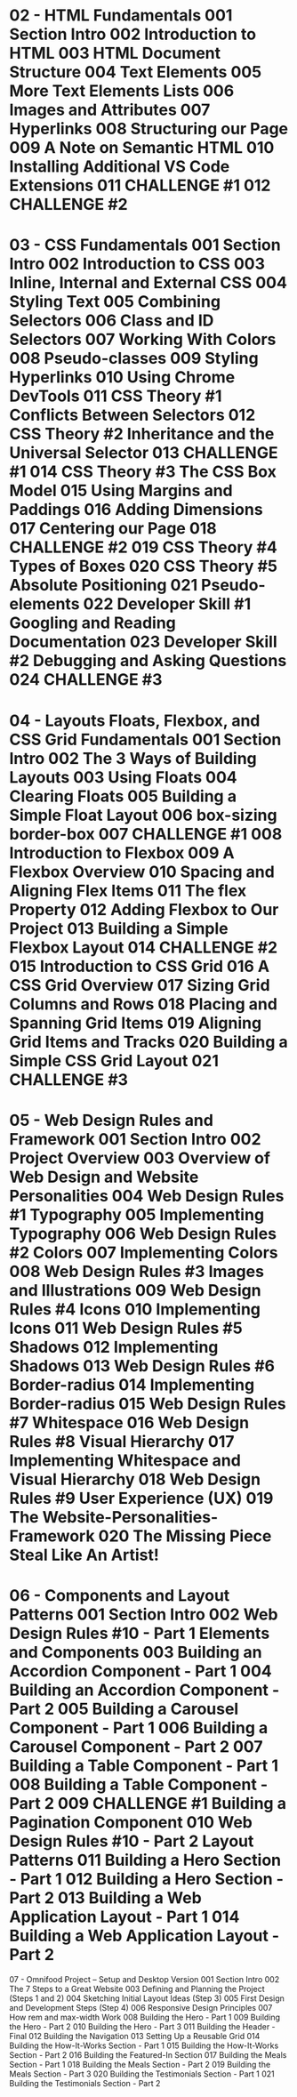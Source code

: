 02 - HTML Fundamentals
001 Section Intro
002 Introduction to HTML
003 HTML Document Structure
004 Text Elements
005 More Text Elements Lists
006 Images and Attributes
007 Hyperlinks
008 Structuring our Page
009 A Note on Semantic HTML
010 Installing Additional VS Code Extensions
011 CHALLENGE #1
012 CHALLENGE #2
===========================================
03 - CSS Fundamentals
001 Section Intro
002 Introduction to CSS
003 Inline, Internal and External CSS
004 Styling Text
005 Combining Selectors
006 Class and ID Selectors
007 Working With Colors
008 Pseudo-classes
009 Styling Hyperlinks
010 Using Chrome DevTools
011 CSS Theory #1 Conflicts Between Selectors
012 CSS Theory #2 Inheritance and the Universal Selector
013 CHALLENGE #1
014 CSS Theory #3 The CSS Box Model
015 Using Margins and Paddings
016 Adding Dimensions
017 Centering our Page
018 CHALLENGE #2
019 CSS Theory #4 Types of Boxes
020 CSS Theory #5 Absolute Positioning
021 Pseudo-elements
022 Developer Skill #1 Googling and Reading Documentation
023 Developer Skill #2 Debugging and Asking Questions
024 CHALLENGE #3
===========================================
04 - Layouts Floats, Flexbox, and CSS Grid Fundamentals
001 Section Intro
002 The 3 Ways of Building Layouts
003 Using Floats
004 Clearing Floats
005 Building a Simple Float Layout
006 box-sizing border-box
007 CHALLENGE #1
008 Introduction to Flexbox
009 A Flexbox Overview
010 Spacing and Aligning Flex Items
011 The flex Property
012 Adding Flexbox to Our Project
013 Building a Simple Flexbox Layout
014 CHALLENGE #2
015 Introduction to CSS Grid
016 A CSS Grid Overview
017 Sizing Grid Columns and Rows
018 Placing and Spanning Grid Items
019 Aligning Grid Items and Tracks
020 Building a Simple CSS Grid Layout
021 CHALLENGE #3
===========================================
05 - Web Design Rules and Framework
001 Section Intro
002 Project Overview
003 Overview of Web Design and Website Personalities
004 Web Design Rules #1 Typography
005 Implementing Typography
006 Web Design Rules #2 Colors
007 Implementing Colors
008 Web Design Rules #3 Images and Illustrations
009 Web Design Rules #4 Icons
010 Implementing Icons
011 Web Design Rules #5 Shadows
012 Implementing Shadows
013 Web Design Rules #6 Border-radius
014 Implementing Border-radius
015 Web Design Rules #7 Whitespace
016 Web Design Rules #8 Visual Hierarchy
017 Implementing Whitespace and Visual Hierarchy
018 Web Design Rules #9 User Experience (UX)
019 The Website-Personalities-Framework
020 The Missing Piece Steal Like An Artist!
===========================================
06 - Components and Layout Patterns
001 Section Intro
002 Web Design Rules #10 - Part 1 Elements and Components
003 Building an Accordion Component - Part 1
004 Building an Accordion Component - Part 2
005 Building a Carousel Component - Part 1
006 Building a Carousel Component - Part 2
007 Building a Table Component - Part 1
008 Building a Table Component - Part 2
009 CHALLENGE #1 Building a Pagination Component
010 Web Design Rules #10 - Part 2 Layout Patterns
011 Building a Hero Section - Part 1
012 Building a Hero Section - Part 2
013 Building a Web Application Layout - Part 1
014 Building a Web Application Layout - Part 2
===========================================
07 - Omnifood Project – Setup and Desktop Version
001 Section Intro
002 The 7 Steps to a Great Website
003 Defining and Planning the Project (Steps 1 and 2)
004 Sketching Initial Layout Ideas (Step 3)
005 First Design and Development Steps (Step 4)
006 Responsive Design Principles
007 How rem and max-width Work
008 Building the Hero - Part 1
009 Building the Hero - Part 2
010 Building the Hero - Part 3
011 Building the Header - Final
012 Building the Navigation
013 Setting Up a Reusable Grid
014 Building the How-It-Works Section - Part 1
015 Building the How-It-Works Section - Part 2
016 Building the Featured-In Section
017 Building the Meals Section - Part 1
018 Building the Meals Section - Part 2
019 Building the Meals Section - Part 3
020 Building the Testimonials Section - Part 1
021 Building the Testimonials Section - Part 2